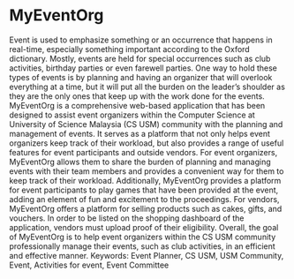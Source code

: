 # MyEventOrg
Event is used to emphasize something or an occurrence that happens in real-time, especially something important according to the Oxford dictionary. 
Mostly, events are held for special occurrences such as club activities, birthday parties or even farewell parties. One way to hold these types of events is by planning and having an organizer that will overlook everything at a time, but it will put all the burden on the leader’s shoulder as they are the only ones that keep up with the work done for the events. MyEventOrg is a comprehensive web-based application that has been designed to assist event organizers within the Computer Science at University of Science Malaysia (CS USM) community with the planning and management of events. It serves as a platform that not only helps event organizers keep track of their workload, but also provides a range of useful features for event participants and outside vendors. For event organizers, MyEventOrg allows them to share the burden of planning and managing events with their team members and provides a convenient way for them to keep track of their workload. Additionally, MyEventOrg provides a platform for event participants to play games that have been provided at the event, adding an element of fun and excitement to the proceedings. For vendors, MyEventOrg offers a platform for selling products such as cakes, gifts, and vouchers. In order to be listed on the shopping dashboard of the application, vendors must upload proof of their eligibility. Overall, the goal of MyEventOrg is to help event organizers within the CS USM community professionally manage their events, such as club activities, in an efficient and effective manner.
Keywords: Event Planner, CS USM, USM Community, Event, Activities for event, Event Committee 
